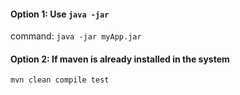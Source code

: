 #### Option 1: Use `java -jar`
command: `java -jar myApp.jar`
#### Option 2: If maven is already installed in the system
`mvn clean compile test`
